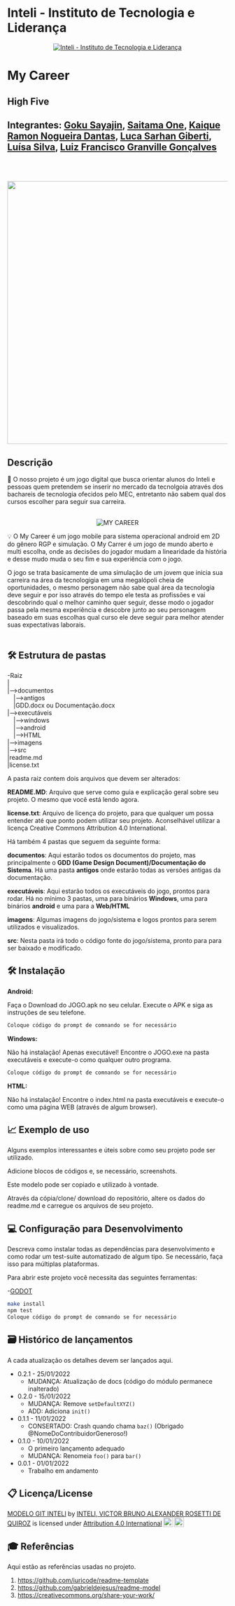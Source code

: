 # Inteli - Instituto de Tecnologia e Liderança 

<p align="center">
<a href= "https://www.inteli.edu.br/"><img src="https://www.inteli.edu.br/wp-content/uploads/2021/08/20172028/marca_1-2.png" alt="Inteli - Instituto de Tecnologia e Liderança" border="0"></a>
</p>

# My Career

## High Five

## Integrantes: <a href="https://www.linkedin.com/in/victorbarq/">Goku Sayajin</a>, <a href="https://www.linkedin.com/in/victorbarq/">Saitama One</a>, <a href="https://www.linkedin.com/in/kaique-ramon-6975751a3/">Kaique Ramon Nogueira Dantas</a>, <a href="https://www.linkedin.com/in/luca-giberti-63a4ab231/">Luca Sarhan Giberti</a>, <a href="https://www.linkedin.com/in/luisa-silva-681443230">Luísa Silva</a>, <a href="https://www.linkedin.com/in/luiz-granville-898780209/">Luiz Francisco Granville Gonçalves</a>
<br><br>
<p align="center">
<img src="https://instagram.frao1-2.fna.fbcdn.net/v/t51.2885-15/e35/273633009_4881276031933516_7669658658903034540_n.jpg?_nc_ht=instagram.frao1-2.fna.fbcdn.net&_nc_cat=104&_nc_ohc=fGpQnCkRqioAX_Ji_x3&tn=70PNMsWLbI0PxRV1&edm=ALQROFkBAAAA&ccb=7-4&ig_cache_key=Mjc3MDY5OTM0NjgyODAxMjQwNQ%3D%3D.2-ccb7-4&oh=00_AT-lksn1qyJaQabiC8D2VQyc-dr86P2qbPzCofiRP3G9rg&oe=620B5719&_nc_sid=30a2ef" width="600" height="600"
     Grupo High Five
     </p>
     
## Descrição

📜 O nosso projeto é um jogo digital que busca orientar alunos do Inteli e pessoas quem pretendem se inserir no mercado da tecnolgoia através dos bachareis de tecnologia ofecidos pelo MEC, entretanto não sabem qual dos cursos escolher para seguir sua carreira.
<br><br>
<p align="center">
<img src="https://scontent-gig2-1.cdninstagram.com/v/t51.2885-15/e35/273696503_316045217236905_8582995898139153955_n.jpg?_nc_ht=scontent-gig2-1.cdninstagram.com&_nc_cat=109&_nc_ohc=-KDvS8vEvxYAX9YGl2T&edm=ALQROFkBAAAA&ccb=7-4&ig_cache_key=Mjc3MDcwMDE3OTMzODY1NTUzNA%3D%3D.2-ccb7-4&oh=00_AT-EY6mq9T296pgm78XiubR_6TIxIBvT3LXTd6-VU2AywA&oe=620B903C&_nc_sid=30a2ef" alt="MY CAREER" border="0">
</p>


💡 O My Career é um jogo mobile para sistema operacional android em 2D do gênero RGP e simulação. O My Carrer é um jogo de mundo aberto e multi escolha, onde as decisões do jogador mudam a linearidade da história e desse mudo muda o seu fim e sua experiência com o jogo.

O jogo se trata basicamente de uma simulação de um jovem que inicia sua carreira na área da tecnologigia em uma megalópoli cheia de oportunidades, o mesmo personagem não sabe qual área da tecnologia deve seguir e por isso através do tempo ele testa as profissões e vai descobrindo qual o melhor caminho quer seguir, desse modo o jogador passa pela mesma experiência e descobre junto ao seu personagem baseado em suas escolhas qual curso ele deve seguir para melhor atender suas expectativas laborais.
<br><br>

## 🛠 Estrutura de pastas

-Raiz<br>
|<br>
|-->documentos<br>
  &emsp;|-->antigos<br>
  &emsp;|GDD.docx ou Documentação.docx<br>
|-->executáveis<br>
  &emsp;|-->windows<br>
  &emsp;|-->android<br>
  &emsp;|-->HTML<br>
|-->imagens<br>
|-->src<br>
|readme.md<br>
|license.txt<br>

A pasta raiz contem dois arquivos que devem ser alterados:

<b>README.MD</b>: Arquivo que serve como guia e explicação geral sobre seu projeto. O mesmo que você está lendo agora.

<b>license.txt</b>: Arquivo de licença do projeto, para que qualquer um possa entender até que ponto podem utilizar seu projeto. Aconselhável utilizar a licença Creative Commons Attribution 4.0 International.

Há também 4 pastas que seguem da seguinte forma:

<b>documentos</b>: Aqui estarão todos os documentos do projeto, mas principalmente o <b>GDD (Game Design Document)/Documentação do Sistema</b>. Há uma pasta <b>antigos</b> onde estarão todas as versões antigas da documentação.

<b>executáveis</b>: Aqui estarão todos os executáveis do jogo, prontos para rodar. Há no mínimo 3 pastas, uma para binários <b>Windows</b>, uma para binários <b>android</b> e uma para a <b>Web/HTML</b>

<b>imagens</b>: Algumas imagens do jogo/sistema e logos prontos para serem utilizados e visualizados.

<b>src</b>: Nesta pasta irá todo o código fonte do jogo/sistema, pronto para para ser baixado e modificado.

## 🛠 Instalação

<b>Android:</b>

Faça o Download do JOGO.apk no seu celular.
Execute o APK e siga as instruções de seu telefone.

```sh
Coloque código do prompt de comnando se for necessário
```

<b>Windows:</b>

Não há instalação! Apenas executável!
Encontre o JOGO.exe na pasta executáveis e execute-o como qualquer outro programa.

```sh
Coloque código do prompt de comnando se for necessário
```

<b>HTML:</b>

Não há instalação!
Encontre o index.html na pasta executáveis e execute-o como uma página WEB (através de algum browser).

## 📈 Exemplo de uso

Alguns exemplos interessantes e úteis sobre como seu projeto pode ser utilizado.

Adicione blocos de códigos e, se necessário, screenshots.

Este modelo pode ser copiado e utilizado à vontade.

Através da cópia/clone/ download do repositório, altere os dados do readme.md e carregue os arquivos de seu projeto.

## 💻 Configuração para Desenvolvimento

Descreva como instalar todas as dependências para desenvolvimento e como rodar um test-suite automatizado de algum tipo. Se necessário, faça isso para múltiplas plataformas.

Para abrir este projeto você necessita das seguintes ferramentas:

-<a href="https://godotengine.org/download">GODOT</a>

```sh
make install
npm test
Coloque código do prompt de comnando se for necessário
```

## 🗃 Histórico de lançamentos

A cada atualização os detalhes devem ser lançados aqui.

* 0.2.1 - 25/01/2022
    * MUDANÇA: Atualização de docs (código do módulo permanece inalterado)
* 0.2.0 - 15/01/2022
    * MUDANÇA: Remove `setDefaultXYZ()`
    * ADD: Adiciona `init()`
* 0.1.1 - 11/01/2022
    * CONSERTADO: Crash quando chama `baz()` (Obrigado @NomeDoContribuidorGeneroso!)
* 0.1.0 - 10/01/2022
    * O primeiro lançamento adequado
    * MUDANÇA: Renomeia `foo()` para `bar()`
* 0.0.1 - 01/01/2022
    * Trabalho em andamento

## 📋 Licença/License

<p xmlns:cc="http://creativecommons.org/ns#" xmlns:dct="http://purl.org/dc/terms/"><a property="dct:title" rel="cc:attributionURL" href="https://github.com/Spidus/Teste_Final_1">MODELO GIT INTELI</a> by <a rel="cc:attributionURL dct:creator" property="cc:attributionName" href="https://www.yggbrasil.com.br/vr">INTELI, VICTOR BRUNO ALEXANDER ROSETTI DE QUIROZ</a> is licensed under <a href="http://creativecommons.org/licenses/by/4.0/?ref=chooser-v1" target="_blank" rel="license noopener noreferrer" style="display:inline-block;">Attribution 4.0 International<img style="height:22px!important;margin-left:3px;vertical-align:text-bottom;" src="https://mirrors.creativecommons.org/presskit/icons/cc.svg?ref=chooser-v1"><img style="height:22px!important;margin-left:3px;vertical-align:text-bottom;" src="https://mirrors.creativecommons.org/presskit/icons/by.svg?ref=chooser-v1"></a></p>

## 🎓 Referências

Aqui estão as referências usadas no projeto.

1. <https://github.com/iuricode/readme-template>
2. <https://github.com/gabrieldejesus/readme-model>
3. <https://creativecommons.org/share-your-work/>
